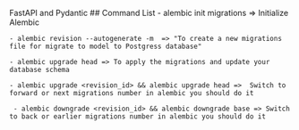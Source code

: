 FastAPI and Pydantic
    ## Command List
    - alembic init migrations => Initialize Alembic
    
    - alembic revision --autogenerate -m  => "To create a new migrations file for migrate to model to Postgress database"
    
    - alembic upgrade head => To apply the migrations and update your database schema
    
    - alembic upgrade <revision_id> && alembic upgrade head =>  Switch to forward or next migrations number in alembic you should do it
    
     - alembic downgrade <revision_id> && alembic downgrade base => Switch to back or earlier migrations number in alembic you should do it
